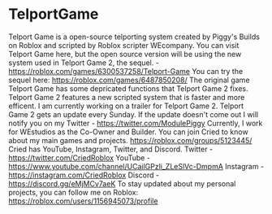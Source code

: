 # TelportGame
Telport Game is a open-source telporting system created by Piggy's Builds on Roblox and scripted by Roblox scripter WEcompany. 
You can visit Telport Game here, but the open source version will be using the new system used in Telport Game 2, the sequel. - https://roblox.com/games/6300537258/Telport-Game
You can try the sequel here:
https://roblox.com/games/6487850208/
The original game Telport Game has some depricated functions that Telport Game 2 fixes. Telport Game 2 features a new scripted system that is faster and more efficent.
I am currently working on a trailer for Telport Game 2. Telport Game 2 gets an update every Sunday. 
If the update doesn't come out I will notify you on my Twitter - https://twitter.com/ModulePiggy
Currently, I work for WEstudios as the Co-Owner and Builder. You can join Cried to know about my main games and projects. 
https://roblox.com/groups/5123445/
Cried has YouTube, Instagram, Twitter, and Discord.
Twitter - https://twitter.com/CriedRoblox
YouTube - https://www.youtube.com/channel/UCailGPzli_ZLeSlVc-DmpmA
Instagram - https://instagram.com/CriedRoblox
Discord - https://discord.gg/eMjMCv7aeK
To stay updated about my personal projects, you can follow me on Roblox: https://roblox.com/users/1156945073/profile
